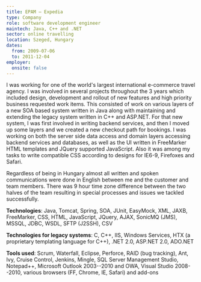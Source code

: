 ```yaml
---
title: EPAM — Expedia
type: Company
role: software development engineer
maintech: Java, C++ and .NET
sector: online travelling
location: Szeged, Hungary
dates:
  from: 2009-07-06
  to: 2011-12-04
employer:
  onsite: false
---
```


I was working for one of the world's largest international e-commerce travel agency. I was involved in several projects throughout the 3 years which included design, development and rollout of new features and high priority business requested work items. This consisted of work on various layers of a new SOA based system written in Java along with maintaining and extending the legacy system written in C++ and ASP.NET. For that new system, I was first involved in writing backend services, and then I moved up some layers and we created a new checkout path for bookings. I was working on both the server side data access and domain layers accessing backend services and databases, as well as the UI written in FreeMarker HTML templates and JQuery supported JavaScript. Also it was among my tasks to write compatible CSS according to designs for IE6-9, Firefoxes and Safari.

Regardless of being in Hungary almost all written and spoken communications were done in English between me and the customer and team members. There was 9 hour time zone difference between the two halves of the team resulting in special processes and issues we tackled successfully.

**Technologies**: Java, Tomcat, Spring, SOA, JUnit, EasyMock, XML, JAXB, FreeMarker, CSS, HTML, JavaScript, JQuery, AJAX, SonicMQ (JMS), MSSQL, JDBC, WSDL, SFTP (J2SSH), CSV

**Technologies for legacy systems**: C, C++, IIS, Windows Services, HTX (a proprietary templating language for C++), .NET 2.0, ASP.NET 2.0, ADO.NET

**Tools used**: Scrum, Waterfall, Eclipse, Perforce, RAID (bug tracking), Ant, Ivy, Cruise Control, Jenkins, Mingle, SQL Server Management Studio, Notepad++, Microsoft Outlook 2003--2010 and OWA, Visual Studio 2008--2010, various browsers (FF, Chrome, IE, Safari) and add-ons
